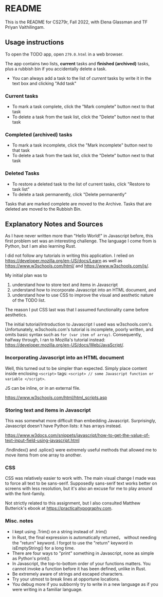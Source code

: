 # README
This is the README for CS279r, Fall 2022, with Elena Glassman and TF Priyan Vaithilingam.

## Usage instructions
To open the TODO app, open `279.0.html` in a web browser.

The app contains two lists, **current** tasks and **finished (archived)** tasks, plus a rubbish bin if you accidentally delete a task.

* You can always add a task to the list of _current_ tasks by write it in the text box and clicking "Add task"

### Current tasks
* To mark a task complete, click the "Mark complete" button next to that task
* To delete a task from the task list, click the "Delete" button next to that task

### Completed (archived) tasks
* To mark a task incomplete, click the "Mark incomplete" button next to that task
* To delete a task from the task list, click the "Delete" button next to that task

### Deleted Tasks
* To restore a deleted task to the list of current tasks, click "Restore to task list"
* To delete a task permanently, click "Delete permanently"


Tasks that are marked complete are moved to the Archive. Tasks that are deleted are moved to the Rubbish Bin.

## Explanatory Notes and Sources

As I have never written more than "Hello World!" in Javascript before, this first problem set was an interesting challenge. The language I come from is Python, but I am also learning Rust.

I did not follow any tutorials in writing this application. I relied on https://developer.mozilla.org/en-US/docs/Learn as well as https://www.w3schools.com/html/ and https://www.w3schools.com/js/.

My initial plan was to
1. understand how to store text and items in Javascript
2. understand how to incorporate Javascript into an HTML document, and
3. understand how to use CSS to improve the visual and aesthetic nature of the TODO list.

The reason I put CSS last was that I assumed functionality came before aesthetics.

The initial tutorial/introduction to Javascript I used was w3schools.com's. Unfortunately, w3schools.com's tutorial is incomplete, poorly written, and omits basic syntax such as `for (var item of array)`. Consequently, halfway through, I ran to Mozilla's tutorial instead: https://developer.mozilla.org/en-US/docs/Web/JavaScript/.

### Incorporating Javascript into an HTML document
Well, this turned out to be simpler than expected. Simply place content inside enclosing `<script>` tags: `<script> // some Javascript function or variable </script>`.

JS can be inline, or in an external file.

https://www.w3schools.com/html/html_scripts.asp

### Storing text and items in Javascript
This was somewhat more difficult than embedding Javascript. Surprisingly, Javascript doesn't have Python lists: it has arrays instead.

https://www.w3docs.com/snippets/javascript/how-to-get-the-value-of-text-input-field-using-javascript.html

.findIndex() and .splice() were extremely useful methods that allowed me to move items from one array to another.

### CSS
CSS was relatively easier to work with. The main visual change I made was to force all text to be sans-serif. Supposedly sans-serif text works better on screens with less resolution, but it's also an excuse for me to play around with the font-family. 

Not strictly related to this assignment, but I also consulted Matthew Butterick's ebook at https://practicaltypography.com.

### Misc. notes

* I kept using .Trim() on a string instead of .trim()
* In Rust, the final expression is automatically returned， without needing the "return" keyword. I forgot to use the "return" keyword in isEmptyString() for a long time. 
* There are four ways to "print" something in Javascript, none as simple as Python's print().
* In Javascript, the top-to-bottom order of your functions matters. You cannot invoke a function before it has been defined, unlike in Rust.
* Be extremely aware of strings and escaped characters.
* Try your utmost to break lines at opportune locations.
* You debug more if you subbornly try to write in a new language as if you were writing in a familiar language.
